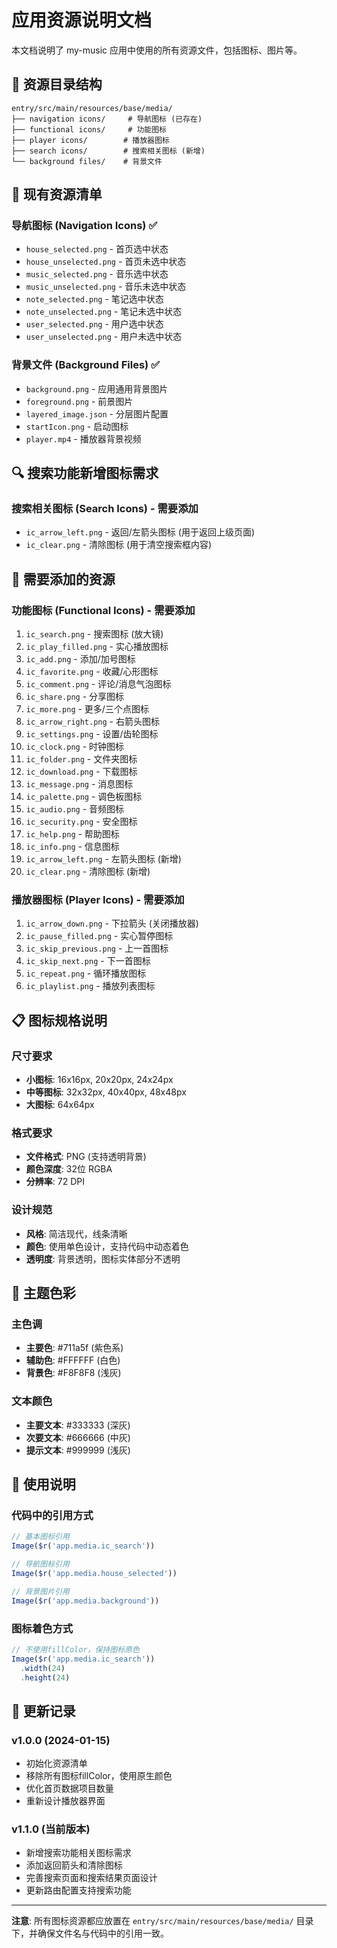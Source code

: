 # 应用资源说明文档

本文档说明了 my-music 应用中使用的所有资源文件，包括图标、图片等。

## 📁 资源目录结构

```
entry/src/main/resources/base/media/
├── navigation icons/     # 导航图标 (已存在)
├── functional icons/     # 功能图标
├── player icons/        # 播放器图标
├── search icons/        # 搜索相关图标 (新增)
└── background files/    # 背景文件
```

## 🎵 现有资源清单

### 导航图标 (Navigation Icons) ✅
- `house_selected.png` - 首页选中状态
- `house_unselected.png` - 首页未选中状态  
- `music_selected.png` - 音乐选中状态
- `music_unselected.png` - 音乐未选中状态
- `note_selected.png` - 笔记选中状态
- `note_unselected.png` - 笔记未选中状态
- `user_selected.png` - 用户选中状态
- `user_unselected.png` - 用户未选中状态

### 背景文件 (Background Files) ✅
- `background.png` - 应用通用背景图片
- `foreground.png` - 前景图片
- `layered_image.json` - 分层图片配置
- `startIcon.png` - 启动图标
- `player.mp4` - 播放器背景视频

## 🔍 搜索功能新增图标需求

### 搜索相关图标 (Search Icons) - 需要添加
- `ic_arrow_left.png` - 返回/左箭头图标 (用于返回上级页面)
- `ic_clear.png` - 清除图标 (用于清空搜索框内容)

## 🚨 需要添加的资源

### 功能图标 (Functional Icons) - 需要添加
1. `ic_search.png` - 搜索图标 (放大镜)
2. `ic_play_filled.png` - 实心播放图标
3. `ic_add.png` - 添加/加号图标
4. `ic_favorite.png` - 收藏/心形图标
5. `ic_comment.png` - 评论/消息气泡图标
6. `ic_share.png` - 分享图标
7. `ic_more.png` - 更多/三个点图标
8. `ic_arrow_right.png` - 右箭头图标
9. `ic_settings.png` - 设置/齿轮图标
10. `ic_clock.png` - 时钟图标
11. `ic_folder.png` - 文件夹图标
12. `ic_download.png` - 下载图标
13. `ic_message.png` - 消息图标
14. `ic_palette.png` - 调色板图标
15. `ic_audio.png` - 音频图标
16. `ic_security.png` - 安全图标
17. `ic_help.png` - 帮助图标
18. `ic_info.png` - 信息图标
19. `ic_arrow_left.png` - 左箭头图标 (新增)
20. `ic_clear.png` - 清除图标 (新增)

### 播放器图标 (Player Icons) - 需要添加
1. `ic_arrow_down.png` - 下拉箭头 (关闭播放器)
2. `ic_pause_filled.png` - 实心暂停图标
3. `ic_skip_previous.png` - 上一首图标
4. `ic_skip_next.png` - 下一首图标
5. `ic_repeat.png` - 循环播放图标
6. `ic_playlist.png` - 播放列表图标

## 📋 图标规格说明

### 尺寸要求
- **小图标**: 16x16px, 20x20px, 24x24px
- **中等图标**: 32x32px, 40x40px, 48x48px
- **大图标**: 64x64px

### 格式要求
- **文件格式**: PNG (支持透明背景)
- **颜色深度**: 32位 RGBA
- **分辨率**: 72 DPI

### 设计规范
- **风格**: 简洁现代，线条清晰
- **颜色**: 使用单色设计，支持代码中动态着色
- **透明度**: 背景透明，图标实体部分不透明

## 🎨 主题色彩

### 主色调
- **主要色**: #711a5f (紫色系)
- **辅助色**: #FFFFFF (白色)
- **背景色**: #F8F8F8 (浅灰)

### 文本颜色
- **主要文本**: #333333 (深灰)
- **次要文本**: #666666 (中灰)  
- **提示文本**: #999999 (浅灰)

## 📐 使用说明

### 代码中的引用方式
```typescript
// 基本图标引用
Image($r('app.media.ic_search'))

// 导航图标引用  
Image($r('app.media.house_selected'))

// 背景图片引用
Image($r('app.media.background'))
```

### 图标着色方式
```typescript
// 不使用fillColor，保持图标原色
Image($r('app.media.ic_search'))
  .width(24)
  .height(24)
```

## 🔄 更新记录

### v1.0.0 (2024-01-15)
- 初始化资源清单
- 移除所有图标fillColor，使用原生颜色
- 优化首页数据项目数量
- 重新设计播放器界面

### v1.1.0 (当前版本)
- 新增搜索功能相关图标需求
- 添加返回箭头和清除图标
- 完善搜索页面和搜索结果页面设计
- 更新路由配置支持搜索功能

---

**注意**: 所有图标资源都应放置在 `entry/src/main/resources/base/media/` 目录下，并确保文件名与代码中的引用一致。 